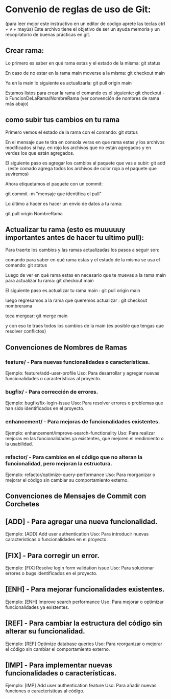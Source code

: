

# Convenio de reglas de uso de Git:
(para leer mejor este instructivo en un editor de codigo aprete las teclas ctrl + v + mayús)
Este archivo tiene el objetivo de ser un ayuda memoria y un recopilatorio de buenas prácticas en git.


## Crear rama:
Lo primero es saber en qué rama estas y el estado de la misma:
git status

En caso de no estar en la rama main moverse a la misma:
git checkout main

Ya en la main lo siguiente es actualizarla:
git pull origin main

Estamos listos para crear la rama el comando es el siguiente:
git checkout -b FuncionDeLaRama/NombreRama (ver convención de nombres de rama más abajo)

## como subir tus cambios en tu rama

Primero vemos el estado de la rama con el comando:
git status

En el mensaje que te tira en consola veras en que rama estas y los archivos modificados si hay. en rojo los archivos que no están agregados y en verdes los que están agregados.

El siguiente paso es agregar los cambios al paquete que vas a subir:
git add .
(este comado agrega todos los archivos de color rojo a el paquete que suviremos)

Ahora etiquetamos el paquete con un commit:

git commit -m "mensaje que identifica el pull"

Lo último a hacer es hacer un envío de datos a tu rama:

git pull origin NombreRama

## Actualizar tu rama (esto es muuuuuy importantes antes de  hacer tu ultimo pull):
Para traerte los cambios y las ramas actualizadas los pasos a seguir son:

comando para saber en qué rama estas y el estado de la misma se usa el comando:
git status

Luego de ver en qué rama estas en necesario que te muevas a la rama main para actualizar tu rama:
git checkout main

El siguiente paso es actualizar tu rama main :
git pull origin main

luego regresamos a la rama  que queremos actualizar :
git checkout nombrerama

toca mergear:
git merge main

y con eso te traes todos los cambios de la main (es posible que tengas que resolver conflictos)



## Convenciones de Nombres de Ramas

### feature/ - Para nuevas funcionalidades o características.
Ejemplo: feature/add-user-profile
Uso: Para desarrollar y agregar nuevas funcionalidades o características al proyecto.

### bugfix/ - Para corrección de errores.

Ejemplo: bugfix/fix-login-issue
Uso: Para resolver errores o problemas que han sido identificados en el proyecto.

### enhancement/ - Para mejoras de funcionalidades existentes.

Ejemplo: enhancement/improve-search-functionality
Uso: Para realizar mejoras en las funcionalidades ya existentes, que mejoren el rendimiento o la usabilidad.

### refactor/ - Para cambios en el código que no alteran la funcionalidad, pero mejoran la estructura.

Ejemplo: refactor/optimize-query-performance
Uso: Para reorganizar o mejorar el código sin cambiar su comportamiento externo.


## Convenciones de Mensajes de Commit con Corchetes

## [ADD] - Para agregar una nueva funcionalidad.

Ejemplo: [ADD] Add user authentication
Uso: Para introducir nuevas características o funcionalidades en el proyecto.

## [FIX] - Para corregir un error.

Ejemplo: [FIX] Resolve login form validation issue
Uso: Para solucionar errores o bugs identificados en el proyecto.

## [ENH] - Para mejorar funcionalidades existentes.

Ejemplo: [ENH] Improve search performance
Uso: Para mejorar o optimizar funcionalidades ya existentes.

## [REF] - Para cambiar la estructura del código sin alterar su funcionalidad.

Ejemplo: [REF] Optimize database queries
Uso: Para reorganizar o mejorar el código sin cambiar el comportamiento externo.

## [IMP] - Para implementar nuevas funcionalidades o características.

Ejemplo: [IMP] Add user authentication feature
Uso: Para añadir nuevas funciones o características al código.
